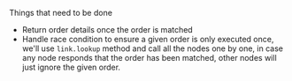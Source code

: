 Things that need to be done
- Return order details once the order is matched
- Handle race condition to ensure a given order is only executed once, we'll use `link.lookup` method and call all the nodes one by one, in case any node responds that the order has been matched, other nodes will just ignore the given order.
